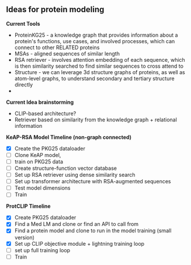 ## Ideas for protein modeling

**Current Tools**
- ProteinKG25 - a knowledge graph that provides information about a protein's functions, use cases, and involved processes, which can connect to other RELATED proteins
- MSAs - aligned sequences of similar length 
- RSA retriever - involves attention embedding of each sequence, which is then similarity searched to find similar sequences to cross attend to
- Structure - we can leverage 3d structure graphs of proteins, as well as atom-level graphs, to understand secondary and tertiary structure directly
- 

**Current Idea brainstorming**
- CLIP-based architecture?
- Retriever based on similarity from the knowledge graph + relational information


**KeAP-RSA Model Timeline (non-graph connected)**
- [X] Create the PKG25 dataloader
- [ ] Clone KeAP model, 
- [ ] train on PKG25 data
- [ ] Create structure-function vector database
- [ ] Set up RSA retriever using dense similarity search
- [ ] Set up transformer architecture with RSA-augmented sequences
- [ ] Test model dimensions
- [ ] Train

**ProtCLIP Timeline**
- [X] Create PKG25 dataloader
- [X] Find a Med LM and clone or find an API to call from
- [X] Find a protein model and clone to run in the model training (small version)
- [X] Set up CLIP objective module + lightning training loop
- [ ] set up full training loop
- [ ] Train
